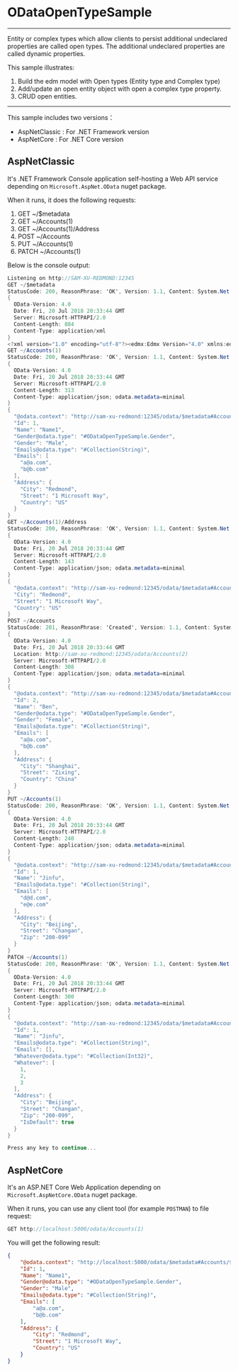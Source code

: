 # ODataOpenTypeSample
------------------

Entity or complex types which allow clients to persist additional undeclared properties are called open types. The additional undeclared properties are called dynamic properties.

This sample illustrates:

1. Build the edm model with Open types (Entity type and Complex type)
2. Add/update an open entity object with open a complex type property.
3. CRUD open entities.


------------------

This sample includes two versions：

* AspNetClassic : For .NET Framework version
* AspNetCore : For .NET Core version

## AspNetClassic

It's .NET Framework Console application self-hosting a Web API service depending on `Microsoft.AspNet.OData` nuget package.

When it runs, it does the following requests:

1. GET ~/$metadata
2. GET ~/Accounts(1)
3. GET ~/Accounts(1)/Address
4. POST ~/Accounts
5. PUT ~/Accounts(1)
6. PATCH ~/Accounts(1)

Below is the console output:

```c#
Listening on http://SAM-XU-REDMOND:12345
GET ~/$metadata
StatusCode: 200, ReasonPhrase: 'OK', Version: 1.1, Content: System.Net.Http.StreamContent, Headers:
{
  OData-Version: 4.0
  Date: Fri, 20 Jul 2018 20:33:44 GMT
  Server: Microsoft-HTTPAPI/2.0
  Content-Length: 884
  Content-Type: application/xml
}
<?xml version="1.0" encoding="utf-8"?><edmx:Edmx Version="4.0" xmlns:edmx="http://docs.oasis-open.org/odata/ns/edmx"><edmx:DataServices><Schema Namespace="ODataOpenTypeSample" xmlns="http://docs.oasis-open.org/odata/ns/edm"><EntityType Name="Account" OpenType="true"><Key><PropertyRef Name="Id" /></Key><Property Name="Id" Type="Edm.Int32" Nullable="false" /><Property Name="Name" Type="Edm.String" /><Property Name="Address" Type="ODataOpenTypeSample.Address" /></EntityType><ComplexType Name="Address" OpenType="true"><Property Name="City" Type="Edm.String" /><Property Name="Street" Type="Edm.String" /></ComplexType><EnumType Name="Gender"><Member Name="Male" Value="1" /><Member Name="Female" Value="2" /></EnumType><EntityContainer Name="Container"><EntitySet Name="Accounts" EntityType="ODataOpenTypeSample.Account" /></EntityContainer></Schema></edmx:DataServices></edmx:Edmx>
GET ~/Accounts(1)
StatusCode: 200, ReasonPhrase: 'OK', Version: 1.1, Content: System.Net.Http.StreamContent, Headers:
{
  OData-Version: 4.0
  Date: Fri, 20 Jul 2018 20:33:44 GMT
  Server: Microsoft-HTTPAPI/2.0
  Content-Length: 313
  Content-Type: application/json; odata.metadata=minimal
}
{
  "@odata.context": "http://sam-xu-redmond:12345/odata/$metadata#Accounts/$entity",
  "Id": 1,
  "Name": "Name1",
  "Gender@odata.type": "#ODataOpenTypeSample.Gender",
  "Gender": "Male",
  "Emails@odata.type": "#Collection(String)",
  "Emails": [
    "a@a.com",
    "b@b.com"
  ],
  "Address": {
    "City": "Redmond",
    "Street": "1 Microsoft Way",
    "Country": "US"
  }
}
GET ~/Accounts(1)/Address
StatusCode: 200, ReasonPhrase: 'OK', Version: 1.1, Content: System.Net.Http.StreamContent, Headers:
{
  OData-Version: 4.0
  Date: Fri, 20 Jul 2018 20:33:44 GMT
  Server: Microsoft-HTTPAPI/2.0
  Content-Length: 143
  Content-Type: application/json; odata.metadata=minimal
}
{
  "@odata.context": "http://sam-xu-redmond:12345/odata/$metadata#Accounts(1)/Address",
  "City": "Redmond",
  "Street": "1 Microsoft Way",
  "Country": "US"
}
POST ~/Accounts
StatusCode: 201, ReasonPhrase: 'Created', Version: 1.1, Content: System.Net.Http.StreamContent, Headers:
{
  OData-Version: 4.0
  Date: Fri, 20 Jul 2018 20:33:44 GMT
  Location: http://sam-xu-redmond:12345/odata/Accounts(2)
  Server: Microsoft-HTTPAPI/2.0
  Content-Length: 308
  Content-Type: application/json; odata.metadata=minimal
}
{
  "@odata.context": "http://sam-xu-redmond:12345/odata/$metadata#Accounts/$entity",
  "Id": 2,
  "Name": "Ben",
  "Gender@odata.type": "#ODataOpenTypeSample.Gender",
  "Gender": "Female",
  "Emails@odata.type": "#Collection(String)",
  "Emails": [
    "a@a.com",
    "b@b.com"
  ],
  "Address": {
    "City": "Shanghai",
    "Street": "Zixing",
    "Country": "China"
  }
}
PUT ~/Accounts(1)
StatusCode: 200, ReasonPhrase: 'OK', Version: 1.1, Content: System.Net.Http.StreamContent, Headers:
{
  OData-Version: 4.0
  Date: Fri, 20 Jul 2018 20:33:44 GMT
  Server: Microsoft-HTTPAPI/2.0
  Content-Length: 240
  Content-Type: application/json; odata.metadata=minimal
}
{
  "@odata.context": "http://sam-xu-redmond:12345/odata/$metadata#Accounts/$entity",
  "Id": 1,
  "Name": "Jinfu",
  "Emails@odata.type": "#Collection(String)",
  "Emails": [
    "d@d.com",
    "e@e.com"
  ],
  "Address": {
    "City": "Beijing",
    "Street": "Changan",
    "Zip": "200-099"
  }
}
PATCH ~/Accounts(1)
StatusCode: 200, ReasonPhrase: 'OK', Version: 1.1, Content: System.Net.Http.StreamContent, Headers:
{
  OData-Version: 4.0
  Date: Fri, 20 Jul 2018 20:33:44 GMT
  Server: Microsoft-HTTPAPI/2.0
  Content-Length: 300
  Content-Type: application/json; odata.metadata=minimal
}
{
  "@odata.context": "http://sam-xu-redmond:12345/odata/$metadata#Accounts/$entity",
  "Id": 1,
  "Name": "Jinfu",
  "Emails@odata.type": "#Collection(String)",
  "Emails": [],
  "Whatever@odata.type": "#Collection(Int32)",
  "Whatever": [
    1,
    2,
    3
  ],
  "Address": {
    "City": "Beijing",
    "Street": "Changan",
    "Zip": "200-099",
    "IsDefault": true
  }
}

Press any key to continue...
```

## AspNetCore

It's an ASP.NET Core Web Application depending on `Microsoft.AspNetCore.OData` nuget package.

When it runs, you can use any client tool (for example `POSTMAN`) to file request:

```C#
GET http://localhost:5000/odata/Accounts(1)
```

You will get the following result:

```json
{
    "@odata.context": "http://localhost:5000/odata/$metadata#Accounts/$entity",
    "Id": 1,
    "Name": "Name1",
    "Gender@odata.type": "#ODataOpenTypeSample.Gender",
    "Gender": "Male",
    "Emails@odata.type": "#Collection(String)",
    "Emails": [
        "a@a.com",
        "b@b.com"
    ],
    "Address": {
        "City": "Redmond",
        "Street": "1 Microsoft Way",
        "Country": "US"
    }
}
```